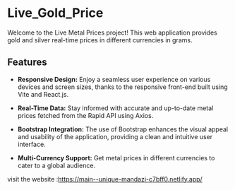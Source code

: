 # Live_Gold_Price
Welcome to the Live Metal Prices project! 
This web application provides gold and silver real-time prices in different currencies in grams.

## Features

- **Responsive Design:** Enjoy a seamless user experience on various devices and screen sizes, thanks to the responsive front-end built using Vite and React.js.
  
- **Real-Time Data:** Stay informed with accurate and up-to-date metal prices fetched from the Rapid API using Axios. 
  
- **Bootstrap Integration:** The use of Bootstrap enhances the visual appeal and usability of the application, providing a clean and intuitive user interface.
  
- **Multi-Currency Support:** Get metal prices in different currencies to cater to a global audience.
  

visit the website :https://main--unique-mandazi-c7bff0.netlify.app/
